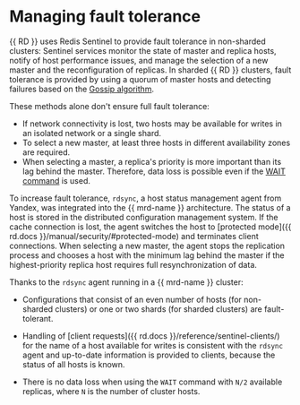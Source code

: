 # Managing fault tolerance

{{ RD }} uses Redis Sentinel to provide fault tolerance in non-sharded clusters: Sentinel services monitor the state of master and replica hosts, notify of host performance issues, and manage the selection of a new master and the reconfiguration of replicas. In sharded {{ RD }} clusters, fault tolerance is provided by using a quorum of master hosts and detecting failures based on the [Gossip algorithm](https://web.stanford.edu/~boyd/papers/gossip_infocom.html).

These methods alone don't ensure full fault tolerance:

* If network connectivity is lost, two hosts may be available for writes in an isolated network or a single shard.
* To select a new master, at least three hosts in different availability zones are required.
* When selecting a master, a replica's priority is more important than its lag behind the master. Therefore, data loss is possible even if the [WAIT command](https://redis.io/commands/wait/) is used.

To increase fault tolerance, `rdsync`, a host status management agent from Yandex, was integrated into the {{ mrd-name }} architecture. The status of a host is stored in the distributed configuration management system. If the cache connection is lost, the agent switches the host to [protected mode]({{ rd.docs }}/manual/security/#protected-mode) and terminates client connections. When selecting a new master, the agent stops the replication process and chooses a host with the minimum lag behind the master if the highest-priority replica host requires full resynchronization of data.

Thanks to the `rdsync` agent running in a {{ mrd-name }} cluster:

* Configurations that consist of an even number of hosts (for non-sharded clusters) or one or two shards (for sharded clusters) are fault-tolerant.

* Handling of [client requests]({{ rd.docs }}/reference/sentinel-clients/) for the name of a host available for writes is consistent with the `rdsync` agent and up-to-date information is provided to clients, because the status of all hosts is known.

* There is no data loss when using the `WAIT` command with `N/2` available replicas, where `N` is the number of cluster hosts.
